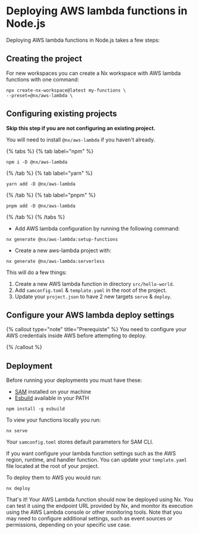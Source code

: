 # Deploying AWS lambda functions in Node.js

Deploying AWS lambda functions in Node.js takes a few steps:

## Creating the project

For new workspaces you can create a Nx workspace with AWS lambda functions with one command:

```shell
npx create-nx-workspace@latest my-functions \
--preset=@nx/aws-lambda \
```

## Configuring existing projects

**Skip this step if you are not configuring an existing project.**

You will need to install `@nx/aws-lambda` if you haven't already.

{% tabs %}
{% tab label="npm" %}

```shell
npm i -D @nx/aws-lambda
```

{% /tab %}
{% tab label="yarn" %}

```shell
yarn add -D @nx/aws-lambda
```

{% /tab %}
{% tab label="pnpm" %}

```shell
pnpm add -D @nx/aws-lambda
```

{% /tab %}
{% /tabs %}

- Add AWS lambda configuration by running the following command:

```shell
nx generate @nx/aws-lambda:setup-functions
```

- Create a new aws-lambda project with:

```shell
nx generate @nx/aws-lambda:serverless
```

This will do a few things:

1. Create a new AWS lambda function in directory `src/hello-world`.
2. Add `samconfig.toml` & `template.yaml` in the root of the project.
3. Update your `project.json` to have 2 new targets `serve` & `deploy`.

## Configure your AWS lambda deploy settings

{% callout type="note" title="Prerequiste" %}
You need to configure your AWS credentials inside AWS before attempting to deploy.

{% /callout %}

## Deployment

Before running your deployments you must have these:

- [SAM](https://docs.aws.amazon.com/serverless-application-model/latest/developerguide/install-sam-cli.html#install-sam-cli-instructions) installed on your machine
- [Esbuild](https://esbuild.github.io/getting-started/) available in your PATH

```shell
npm install -g esbuild
```

To view your functions locally you run:

```shell
nx serve
```

Your `samconfig.toml` stores default parameters for SAM CLI.

If you want configure your lambda function settings such as the AWS region, runtime, and handler function. You can update your `template.yaml` file located at the root of your project.

To deploy them to AWS you would run:

```shell
nx deploy
```

That's it! Your AWS Lambda function should now be deployed using Nx. You can test it using the endpoint URL provided by Nx, and monitor its execution using the AWS Lambda console or other monitoring tools. Note that you may need to configure additional settings, such as event sources or permissions, depending on your specific use case.
